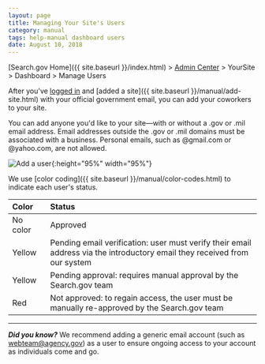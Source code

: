 ```yaml
---
layout: page
title: Managing Your Site's Users
category: manual
tags: help-manual dashboard users
date: August 10, 2018
---
```


[Search.gov Home]({{ site.baseurl }}/index.html) > [Admin Center](https://search.usa.gov/sites/) > YourSite > Dashboard > Manage Users

After you've [logged in](https://search.usa.gov/sites/) and [added a site]({{ site.baseurl }}/manual/add-site.html) with your official government email, you can add your coworkers to your site.

You can add anyone you'd like to your site&mdash;with or without a .gov or .mil email address. Email addresses outside the .gov or .mil domains must be associated with a business. Personal emails, such as @gmail.com or @yahoo.com, are not allowed.

![Add a user](https://d3qcdigd1fhos0.cloudfront.net/blog/img/user.png){:height="95%" width="95%"}

We use [color coding]({{ site.baseurl }}/manual/color-codes.html) to indicate each user's status. 

| Color | Status | 
| :------------ | :---------------------------------- |
| No color&nbsp;&nbsp;&nbsp; | Approved&nbsp;&nbsp;&nbsp;&nbsp;&nbsp;&nbsp;&nbsp;&nbsp;&nbsp; |
| Yellow  | Pending email verification: user must verify their email address via the introductory email they received from our system |
| Yellow  | Pending approval: requires manual approval by the Search.gov team |
| Red   | Not approved: to regain access, the user must be manually re-approved by the Search.gov team |

---

***Did you know?*** We recommend adding a generic email account (such as webteam@agency.gov) as a user to ensure ongoing access to your account as individuals come and go.
